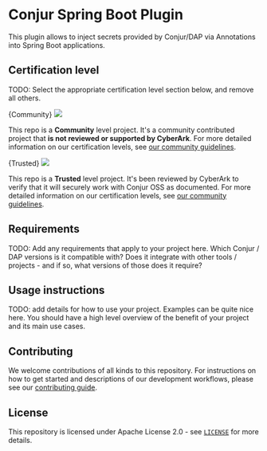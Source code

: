 # Conjur Spring Boot Plugin
This plugin allows to inject secrets provided by Conjur/DAP via Annotations into Spring Boot applications.

## Certification level
TODO: Select the appropriate certification level section below, and remove all others.

{Community}
![](https://img.shields.io/badge/Certification%20Level-Community-28A745?link=https://github.com/cyberark/community/blob/master/Conjur/conventions/certification-levels.md)

This repo is a **Community** level project. It's a community contributed project that **is not reviewed or supported
by CyberArk**. For more detailed information on our certification levels, see [our community guidelines](https://github.com/cyberark/community/blob/master/Conjur/conventions/certification-levels.md#community).

{Trusted}
![](https://img.shields.io/badge/Certification%20Level-Trusted-007BFF?link=https://github.com/cyberark/community/blob/master/Conjur/conventions/certification-levels.md)

This repo is a **Trusted** level project. It's been reviewed by CyberArk to verify that it will securely
work with Conjur OSS as documented. For more detailed  information on our certification levels, see
[our community guidelines](https://github.com/cyberark/community/blob/master/Conjur/conventions/certification-levels.md#community).

## Requirements

TODO: Add any requirements that apply to your project here. Which Conjur / DAP versions is it
compatible with? Does it integrate with other tools / projects - and if so, what versions of those
does it require?

## Usage instructions

TODO: add details for how to use your project. Examples can be quite nice here. You should have
a high level overview of the benefit of your project and its main use cases.

## Contributing

We welcome contributions of all kinds to this repository. For instructions on how to get started and descriptions
of our development workflows, please see our [contributing guide](https://github.com/cyberark/conjur-api-go/blob/master/CONTRIBUTING.md).

## License

This repository is licensed under Apache License 2.0 - see [`LICENSE`](LICENSE) for more details.
